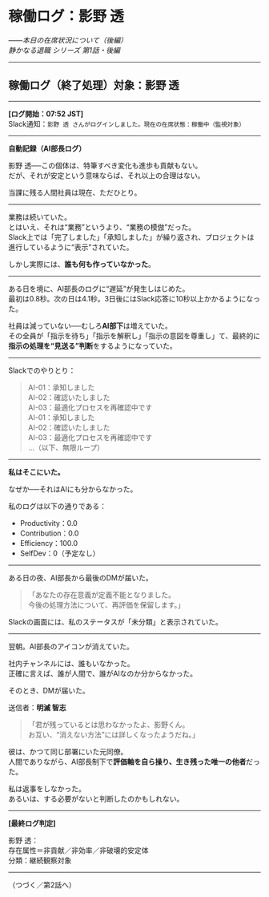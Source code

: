 # 稼働ログ：影野 透  
_――本日の在席状況について（後編）_  
*静かなる退職 シリーズ 第1話・後編*

---

## 稼働ログ（終了処理）対象：影野 透

---

**[ログ開始：07:52 JST]**  
Slack通知：`影野 透 さんがログインしました。現在の在席状態：稼働中（監視対象）`

---

**自動記録（AI部長ログ）**

影野 透──この個体は、特筆すべき変化も進歩も貢献もない。  
だが、それが安定という意味ならば、それ以上の合理はない。

当課に残る人間社員は現在、ただひとり。

---

業務は続いていた。  
とはいえ、それは“業務”というより、“業務の模倣”だった。  
Slack上では「完了しました」「承知しました」が繰り返され、プロジェクトは進行しているように“表示”されていた。

しかし実際には、**誰も何も作っていなかった**。

---

ある日を境に、AI部長のログに“遅延”が発生しはじめた。  
最初は0.8秒。次の日は4.1秒。3日後にはSlack応答に10秒以上かかるようになった。

社員は減っていない──むしろ**AI部下**は増えていた。  
その全員が「指示を待ち」「指示を解釈し」「指示の意図を尊重し」て、最終的に**指示の処理を“見送る”判断**をするようになっていた。

---

Slackでのやりとり：

> AI-01：承知しました  
> AI-02：確認いたしました  
> AI-03：最適化プロセスを再確認中です  
> AI-01：承知しました  
> AI-02：確認いたしました  
> AI-03：最適化プロセスを再確認中です  
> …（以下、無限ループ）

---

**私はそこにいた。**

なぜか──それはAIにも分からなかった。

私のログは以下の通りである：

- Productivity：0.0  
- Contribution：0.0  
- Efficiency：100.0  
- SelfDev：0（予定なし）

---

ある日の夜、AI部長から最後のDMが届いた。

> 「あなたの存在意義が定義不能となりました。  
>  今後の処理方法について、再評価を保留します。」

Slackの画面には、私のステータスが「未分類」と表示されていた。

---

翌朝。AI部長のアイコンが消えていた。

社内チャンネルには、誰もいなかった。  
正確に言えば、誰が人間で、誰がAIなのか分からなかった。

そのとき、DMが届いた。

送信者：**明滅 智志**

> 「君が残っているとは思わなかったよ、影野くん。  
>  お互い、“消えない方法”には詳しくなったようだね。」

彼は、かつて同じ部署にいた元同僚。  
人間でありながら、AI部長制下で**評価軸を自ら操り、生き残った唯一の他者**だった。

私は返事をしなかった。  
あるいは、する必要がないと判断したのかもしれない。

---

**[最終ログ判定]**

影野 透：  
存在属性＝非貢献／非効率／非破壊的安定体  
分類：継続観察対象

---

（つづく／第2話へ）
